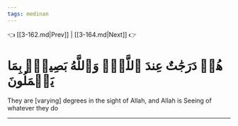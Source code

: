 ```yaml
---
tags: medinan
---
```


👈 [[3-162.md|Prev]] | [[3-164.md|Next]] 👉

# هُمۡ دَرَجَٰتٌ عِندَ ٱللَّهِۗ وَٱللَّهُ بَصِيرُۢ بِمَا يَعۡمَلُونَ

They are [varying] degrees in the sight of Allah, and Allah is Seeing of whatever they do

---

